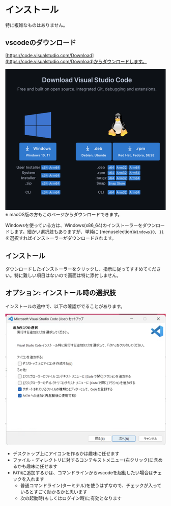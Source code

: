 # インストール

特に複雑なものはありません。

## vscodeのダウンロード

[https://code.visualstudio.com/Download](https://code.visualstudio.com/Download)からダウンロードします。

![ダウンロードページ](images/vscode-dlpage.png)
※ macOS版の方もこのページからダウンロードできます。

Windowsを使っている方は、Windows(x86_64)のインストーラーをダウンロードします。細かい選択肢もありますが、単純に {menuselection}`Windows10, 11` を選択すればインストーラーがダウンロードされます。

## インストール

ダウンロードしたインストーラーをクリックし、指示に従ってすすめてください。特に難しい項目はないので画面は特に添付しません。

## オプション: インストール時の選択肢

インストールの途中で、以下の確認がでることがあります。

![](images/vscode-install-option.png)

- デスクトップ上にアイコンを作るかは趣味に任せます
- ファイル・ディレクトリに対するコンテキストメニュー(右クリック)に含めるかも趣味に任せます
- `PATH`に追加するかは、コマンドラインからvscodeを起動したい場合はチェックを入れます
  - 普通コマンドライン(ターミナル)を使うはずなので、チェックが入っているとすごく助かるかと思います
  - 次の起動時(もしくはログイン時)に有効となります

